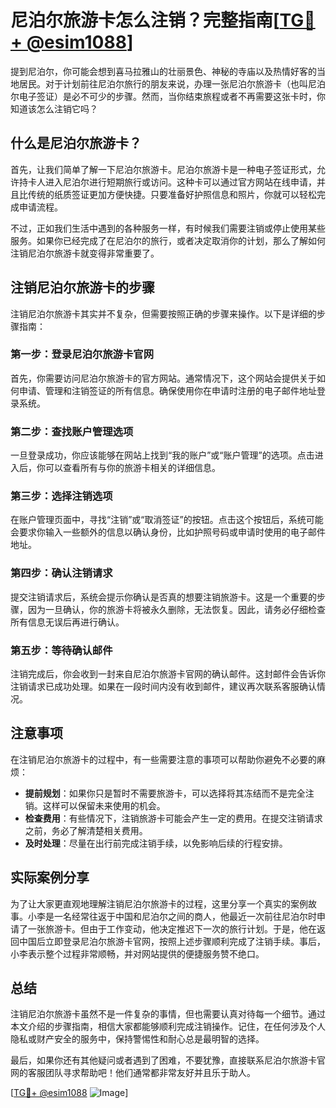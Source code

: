 # 尼泊尔旅游卡怎么注销？完整指南[[TG💪+ @esim1088](https://t.me/s/esim1088)]

提到尼泊尔，你可能会想到喜马拉雅山的壮丽景色、神秘的寺庙以及热情好客的当地居民。对于计划前往尼泊尔旅行的朋友来说，办理一张尼泊尔旅游卡（也叫尼泊尔电子签证）是必不可少的步骤。然而，当你结束旅程或者不再需要这张卡时，你知道该怎么注销它吗？

## 什么是尼泊尔旅游卡？

首先，让我们简单了解一下尼泊尔旅游卡。尼泊尔旅游卡是一种电子签证形式，允许持卡人进入尼泊尔进行短期旅行或访问。这种卡可以通过官方网站在线申请，并且比传统的纸质签证更加方便快捷。只要准备好护照信息和照片，你就可以轻松完成申请流程。

不过，正如我们生活中遇到的各种服务一样，有时候我们需要注销或停止使用某些服务。如果你已经完成了在尼泊尔的旅行，或者决定取消你的计划，那么了解如何注销尼泊尔旅游卡就变得非常重要了。

## 注销尼泊尔旅游卡的步骤

注销尼泊尔旅游卡其实并不复杂，但需要按照正确的步骤来操作。以下是详细的步骤指南：

### 第一步：登录尼泊尔旅游卡官网

首先，你需要访问尼泊尔旅游卡的官方网站。通常情况下，这个网站会提供关于如何申请、管理和注销签证的所有信息。确保使用你在申请时注册的电子邮件地址登录系统。

### 第二步：查找账户管理选项

一旦登录成功，你应该能够在网站上找到“我的账户”或“账户管理”的选项。点击进入后，你可以查看所有与你的旅游卡相关的详细信息。

### 第三步：选择注销选项

在账户管理页面中，寻找“注销”或“取消签证”的按钮。点击这个按钮后，系统可能会要求你输入一些额外的信息以确认身份，比如护照号码或申请时使用的电子邮件地址。

### 第四步：确认注销请求

提交注销请求后，系统会提示你确认是否真的想要注销旅游卡。这是一个重要的步骤，因为一旦确认，你的旅游卡将被永久删除，无法恢复。因此，请务必仔细检查所有信息无误后再进行确认。

### 第五步：等待确认邮件

注销完成后，你会收到一封来自尼泊尔旅游卡官网的确认邮件。这封邮件会告诉你注销请求已成功处理。如果在一段时间内没有收到邮件，建议再次联系客服确认情况。

## 注意事项

在注销尼泊尔旅游卡的过程中，有一些需要注意的事项可以帮助你避免不必要的麻烦：

- **提前规划**：如果你只是暂时不需要旅游卡，可以选择将其冻结而不是完全注销。这样可以保留未来使用的机会。
- **检查费用**：有些情况下，注销旅游卡可能会产生一定的费用。在提交注销请求之前，务必了解清楚相关费用。
- **及时处理**：尽量在出行前完成注销手续，以免影响后续的行程安排。

## 实际案例分享

为了让大家更直观地理解注销尼泊尔旅游卡的过程，这里分享一个真实的案例故事。小李是一名经常往返于中国和尼泊尔之间的商人，他最近一次前往尼泊尔时申请了一张旅游卡。但由于工作变动，他决定推迟下一次的旅行计划。于是，他在返回中国后立即登录尼泊尔旅游卡官网，按照上述步骤顺利完成了注销手续。事后，小李表示整个过程非常顺畅，并对网站提供的便捷服务赞不绝口。

## 总结

注销尼泊尔旅游卡虽然不是一件复杂的事情，但也需要认真对待每一个细节。通过本文介绍的步骤指南，相信大家都能够顺利完成注销操作。记住，在任何涉及个人隐私或财产安全的服务中，保持警惕性和耐心总是最明智的选择。

最后，如果你还有其他疑问或者遇到了困难，不要犹豫，直接联系尼泊尔旅游卡官网的客服团队寻求帮助吧！他们通常都非常友好并且乐于助人。

[[TG💪+ @esim1088](https://t.me/s/esim1088) ![Image](https://i.postimg.cc/4NQfJmqS/Snipaste-2025-05-13-00-14-12.png)]